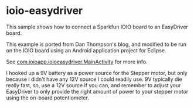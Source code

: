 ioio-easydriver
===============

This sample shows how to connect a Sparkfun IOIO board to an EasyDriver board.

This example is ported from Dan Thompson's blog, and modified to be run on the IOIO board using an Android application project for Eclipse.

See [com.ioioapp.ioioeasydriver.MainActivity](https://github.com/aalbino/ioio-easydriver/blob/master/IOIOEasyDriver/src/com/ioioapp/ioioeasydriver/MainActivity.java) for more info.


I hooked up a 9V battery as a power source for the Stepper motor, but only because I didn't have any 12V source I could readily use. 9V typically die really fast, so, use a 12V source if you can, and remember to adjust your EasyDriver to only provide the right amount of power to your stepper motor using the on-board potentiometer.
